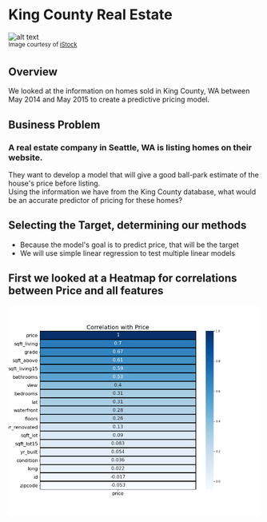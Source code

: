 # King County Real Estate
<img src="https://user-images.githubusercontent.com/69225974/131020990-42c7f78c-b675-4899-8e90-541128a70a3e.png" alt="alt text" width="1000" height="450"><br>
<sup>Image courtesy of [iStock](https://www.istockphoto.com/photos/king-county-washington-state)<sub>

## Overview
We looked at the information on homes sold in King County, WA between May 2014 and May 2015 to create a predictive pricing model. <br>

## Business Problem
### A real estate company in Seattle, WA is listing homes on their website.
  They want to develop a model that will give a good ball-park estimate of the house's price before listing.<br>
  Using the information we have from the King County database, what would be an accurate predictor of pricing for these homes?

## Selecting the Target, determining our methods
  * Because the model's goal is to predict price, that will be the target
  * We will use simple linear regression to test multiple linear models

## First we looked at a Heatmap for correlations between Price and all features
<img src="Images/Heatmap.png" align="center"><br>

